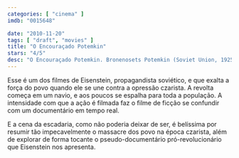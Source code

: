 ```yaml
---
categories: [ "cinema" ]
imdb: "0015648"

date: "2010-11-20"
tags: [ "draft", "movies" ]
title: "O Encouraçado Potemkin"
stars: "4/5"
desc: "O Encouraçado Potemkin. Bronenosets Potemkin (Soviet Union, 1925). Dirigido por Sergei M. Eisenstein. Escrito por Nina Agadzhanova, Nikolai Aseyev, Sergei M. Eisenstein, Sergei Tretyakov. Com Aleksandr Antonov, Vladimir Barsky, Grigori Aleksandrov, Ivan Bobrov, Mikhail Gomorov, Aleksandr Levshin, N. Poltavtseva, Konstantin Feldman, Prokopenko."
---
```

Esse é um dos filmes de Eisenstein, propagandista soviético, e que exalta a força do povo quando ele se une contra a opressão czarista. A revolta começa em um navio, e aos poucos se espalha para toda a população. A intensidade com que a ação é filmada faz o filme de ficção se confundir com um documentário em tempo real.

E a cena da escadaria, como não poderia deixar de ser, é belíssima por resumir tão impecavelmente o massacre dos povo na época czarista, além de explorar de forma tocante o pseudo-documentário pró-revolucionário que Eisenstein nos apresenta.
